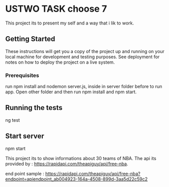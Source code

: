 # USTWO TASK choose 7

This project its to present my self and a way that i lik to work.

## Getting Started

These instructions will get you a copy of the project up and running on your local machine for development and testing purposes. See deployment for notes on how to deploy the project on a live system.

### Prerequisites

run npm install and nodemon server.js, inside in server folder before to run app.
Open other folder and then run npm install and npm start.

## Running the tests

ng test

## Start server
npm start

This project its to show informations about 30 teams of NBA.
The api its provided by : https://rapidapi.com/theapiguy/api/free-nba.

end point sample : https://rapidapi.com/theapiguy/api/free-nba?endpoint=apiendpoint_ab004923-164a-4508-899d-3aa5d22c59c2
